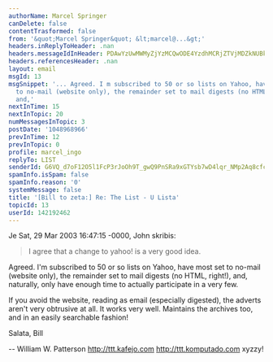 ```yaml
---
authorName: Marcel Springer
canDelete: false
contentTrasformed: false
from: '&quot;Marcel Springer&quot; &lt;marcel@...&gt;'
headers.inReplyToHeader: .nan
headers.messageIdInHeader: PDAwYzUwMWMyZjYzMCQwODE4YzdhMCRjZTVjMDZkNUBkZWZhdWx0Pg==
headers.referencesHeader: .nan
layout: email
msgId: 13
msgSnippet: '... Agreed. I m subscribed to 50 or so lists on Yahoo, have most set
  to no-mail (website only), the remainder set to mail digests (no HTML, right!),
  and,'
nextInTime: 15
nextInTopic: 20
numMessagesInTopic: 3
postDate: '1048968966'
prevInTime: 12
prevInTopic: 0
profile: marcel_ingo
replyTo: LIST
senderId: G6VQ_d7oF12O5l1FcP3rJoOh9T_gwQ9PnSRa9xGTYsb7wD4lqr_NMp2Aq8cfc9wtbtFEw8BgK7RHTWnnBNBVu1NjwvudiDGcOMdimUaw
spamInfo.isSpam: false
spamInfo.reason: '0'
systemMessage: false
title: '[Bill to zeta:] Re: The List - U Lista'
topicId: 13
userId: 142192462
---
```


Je Sat, 29 Mar 2003 16:47:15 -0000, John skribis:

> I agree that a change to yahoo! is a very good idea.

Agreed. I'm subscribed to 50 or so lists on Yahoo, have most
set to no-mail (website only), the remainder set to mail digests
(no HTML, right!), and, naturally, only have enough time to
actually participate in a very few.

If you avoid the website, reading as email (especially digested),
the adverts aren't very obtrusive at all. It works very well.
Maintains the archives too, and in an easily searchable fashion!

Salata,
Bill

-- 
William W. Patterson
http://ttt.kafejo.com
http://ttt.komputado.com
xyzzy!




